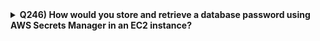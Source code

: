 
<details>
  <summary><strong>Q246) How would you store and retrieve a database password using AWS Secrets Manager in an EC2 instance?</strong></summary>
  <p>Store the credentials in AWS Secrets Manager using the AWS Console, CLI, or SDK. Attach an IAM role to the EC2 instance with `secretsmanager:GetSecretValue` permission. Use the AWS SDK to retrieve the secret in your application. *(code sample and best practices as provided)*</p>
</details>

